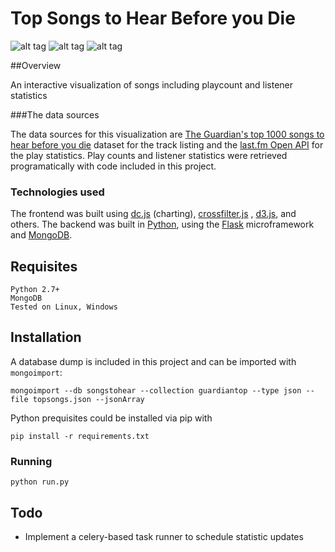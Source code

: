 # Top Songs to Hear Before you Die 

![alt tag](https://cloud.githubusercontent.com/assets/10421005/9026152/f7b203cc-3956-11e5-928a-96eca51482d4.png)
![alt tag](https://cloud.githubusercontent.com/assets/10421005/9026154/fde20364-3956-11e5-88a8-ec53a3403760.png)
![alt tag](https://cloud.githubusercontent.com/assets/10421005/9026156/01cfb426-3957-11e5-9335-74c4870041d7.png)

##Overview

An interactive visualization of songs including playcount and listener statistics



###The data sources

The data sources for this visualization are [The Guardian's top 1000 songs to hear before you die](https://opendata.socrata.com/Fun/Top-1-000-Songs-To-Hear-Before-You-Die/ed74-c6ni) dataset for the track listing and the [last.fm Open API](http://last.fm/api) for the play statistics. Play counts and listener statistics were retrieved programatically with code included in this project.
    
###  Technologies used

The frontend was built using [dc.js](https://github.com/dc-js/dc.js) (charting), [crossfilter.js](https://square.github.io/crossfilter/) , [d3.js](http://d3js.org), and others. The backend was built in [Python](http://python.org), using the [Flask](http://flask.pocoo.org) microframework and [MongoDB](http://mongodb.com)</a>.
    

## Requisites

    Python 2.7+
    MongoDB
    Tested on Linux, Windows

## Installation

A database dump is included in this project and can be imported with `mongoimport`:

	mongoimport --db songstohear --collection guardiantop --type json --file topsongs.json --jsonArray

Python prequisites could be installed via pip with

	pip install -r requirements.txt

### Running

	
	python run.py


## Todo

-	Implement a celery-based task runner to schedule statistic updates
